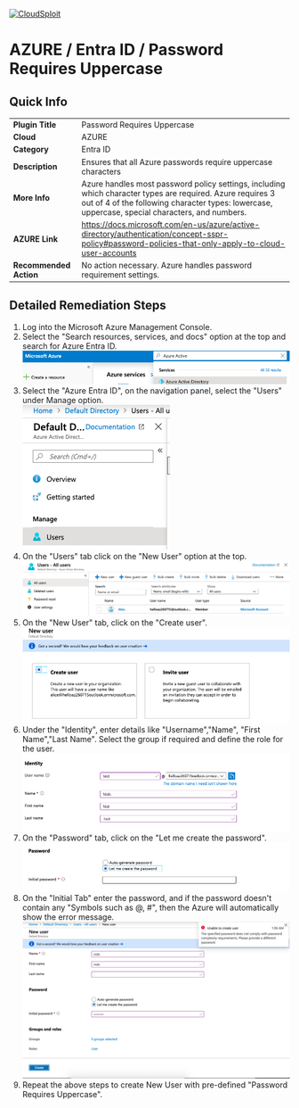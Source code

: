 [![CloudSploit](https://cloudsploit.com/img/logo-new-big-text-100.png "CloudSploit")](https://cloudsploit.com)

# AZURE / Entra ID / Password Requires Uppercase

## Quick Info

| | |
|-|-|
| **Plugin Title** | Password Requires Uppercase |
| **Cloud** | AZURE |
| **Category** | Entra ID |
| **Description** | Ensures that all Azure passwords require uppercase characters |
| **More Info** | Azure handles most password policy settings, including which character types are required. Azure requires 3 out of 4 of the following character types: lowercase, uppercase, special characters, and numbers. |
| **AZURE Link** | https://docs.microsoft.com/en-us/azure/active-directory/authentication/concept-sspr-policy#password-policies-that-only-apply-to-cloud-user-accounts |
| **Recommended Action** | No action necessary. Azure handles password requirement settings. |

## Detailed Remediation Steps

1. Log into the Microsoft Azure Management Console.
2. Select the "Search resources, services, and docs" option at the top and search for Azure Entra ID. </br> <img src="/resources/azure/entraid/password-requires-uppercase/step2.png"/>
3. Select the "Azure Entra ID", on the navigation panel, select the "Users" under Manage option.</br><img src="/resources/azure/entraid/password-requires-uppercase/step3.png"/>
4. On the "Users" tab click on the "New User" option at the top.</br> <img src="/resources/azure/entraid/password-requires-uppercase/step4.png"/>
5. On the "New User" tab, click on the "Create user".</br> <img src="/resources/azure/entraid/password-requires-uppercase/step5.png"/>
6. Under the "Identity", enter details like "Username","Name", "First Name","Last Name". Select the group if required and define the role for the user.</br> <img src="/resources/azure/entraid/password-requires-uppercase/step6.png"/>
7. On the "Password" tab, click on the "Let me create the password". </br> <img src="/resources/azure/entraid/password-requires-uppercase/step7.png"/>
8. On the "Initial Tab" enter the password, and if the password doesn't contain any "Symbols such as @, #", then the Azure will automatically show the error message.</br> <img src="/resources/azure/entraid/password-requires-uppercase/step8.png"/>
9. Repeat the above steps to create New User with pre-defined "Password Requires Uppercase".</br>
